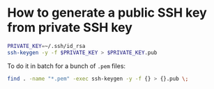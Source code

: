 # How to generate a public SSH key from private SSH key

``` sh
PRIVATE_KEY=~/.ssh/id_rsa
ssh-keygen -y -f $PRIVATE_KEY > $PRIVATE_KEY.pub
```

To do it in batch for a bunch of `.pem` files:

``` sh
find . -name "*.pem" -exec ssh-keygen -y -f {} > {}.pub \;
```
